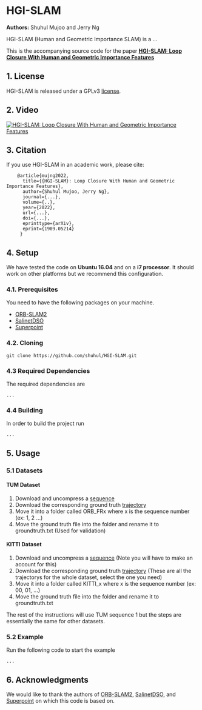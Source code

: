 # HGI-SLAM

**Authors:** Shuhul Mujoo and Jerry Ng

HGI-SLAM (Human and Geometric Importance SLAM) is a ...

This is the accompanying source code for the paper **[HGI-SLAM: Loop Closure With Human and Geometric Importance Features](...)** 

## 1. License

HGI-SLAM is released under a GPLv3 [license](https://github.com/shuhul/HGI-SLAM/blob/main/LICENSE).

## 2. Video

[![HGI-SLAM: Loop Closure With Human and Geometric Importance Features](assets/video.png)](...)

## 3. Citation
If you use HGI-SLAM in an academic work, please cite:

```
    @article{mujng2022,
      title={{HGI-SLAM}: Loop Closure With Human and Geometric Importance Features},
      author={Shuhul Mujoo, Jerry Ng},
      journal={...},
      volume={..},
      year={2022},
      url={...},
      doi={...},
      eprinttype={arXiv},
      eprint={1909.05214}
     }
```

## 4. Setup

We have tested the code on **Ubuntu 16.04** and on a **i7 processor**. It should work on other platforms but we recommend this configuration.

### 4.1. Prerequisites

You need to have the following packages on your machine.

* [ORB-SLAM2](https://github.com/raulmur/ORB_SLAM2)
* [SalinetDSO](https://github.com/prgumd/SalientDSO)
* [Superpoint](https://github.com/rpautrat/SuperPoint)

### 4.2. Cloning

```
git clone https://github.com/shuhul/HGI-SLAM.git
```

### 4.3 Required Dependencies

The required dependencies are 

```
...
```

### 4.4 Building

In order to build the project run

```
...
```

## 5. Usage

### 5.1 Datasets

#### TUM Dataset

1. Download and uncompress a [sequence](http://vision.in.tum.de/data/datasets/rgbd-dataset/download)
2. Download the corresponding ground truth [trajectory](https://vision.in.tum.de/data/datasets/rgbd-dataset/download#freiburg1_xyz)
3. Move it into a folder called ORB_FRx where x is the sequence number (ex: 1, 2 ...)
4. Move the ground truth file into the folder and rename it to groundtruth.txt (Used for validation)

#### KITTI Dataset  

1. Download and uncompress a [sequence](http://www.cvlibs.net/datasets/kitti/eval_odometry.php) (Note you will have to make an account for this)
2. Download the corresponding ground truth [trajectory](https://s3.eu-central-1.amazonaws.com/avg-kitti/data_odometry_poses.zip) (These are all the trajectorys for the whole dataset, select the one you need)
3. Move it into a folder called KITTI_x where x is the sequence number (ex: 00, 01, ...)
4. Move the ground truth file into the folder and rename it to groundtruth.txt

The rest of the instructions will use TUM sequence 1 but the steps are essentially the same for other datasets.


### 5.2 Example

Run the following code to start the example

```
...
```

## 6. Acknowledgments

We would like to thank the authors of [ORB-SLAM2](https://github.com/raulmur/ORB_SLAM2), [SalinetDSO](https://github.com/prgumd/SalientDSO), and [Superpoint](https://github.com/rpautrat/SuperPoint) on which this code is based on.
